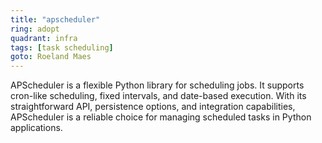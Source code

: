 ```yaml
---
title: "apscheduler"
ring: adopt
quadrant: infra
tags: [task scheduling]
goto: Roeland Maes
---
```


APScheduler is a flexible Python library for scheduling jobs. It supports cron-like scheduling, fixed intervals, and date-based execution. With its straightforward API, persistence options, and integration capabilities, APScheduler is a reliable choice for managing scheduled tasks in Python applications.
